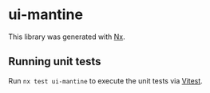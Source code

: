 # ui-mantine

This library was generated with [Nx](https://nx.dev).

## Running unit tests

Run `nx test ui-mantine` to execute the unit tests via [Vitest](https://vitest.dev/).
